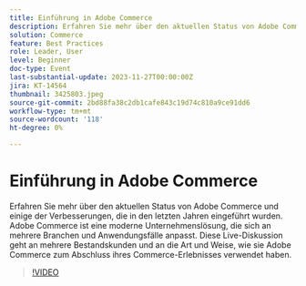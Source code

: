 ```yaml
---
title: Einführung in Adobe Commerce
description: Erfahren Sie mehr über den aktuellen Status von Adobe Commerce und einige der Verbesserungen, die in den letzten Jahren eingeführt wurden. Adobe Commerce ist eine moderne Unternehmenslösung, die sich an mehrere Branchen und Anwendungsfälle anpasst. Diese Live-Diskussion geht an mehrere Bestandskunden und an die Art und Weise, wie sie Adobe Commerce zum Abschluss ihres Commerce-Erlebnisses verwendet haben.
solution: Commerce
feature: Best Practices
role: Leader, User
level: Beginner
doc-type: Event
last-substantial-update: 2023-11-27T00:00:00Z
jira: KT-14564
thumbnail: 3425803.jpeg
source-git-commit: 2bd88fa38c2db1cafe843c19d74c810a9ce91dd6
workflow-type: tm+mt
source-wordcount: '118'
ht-degree: 0%

---
```



# Einführung in Adobe Commerce

Erfahren Sie mehr über den aktuellen Status von Adobe Commerce und einige der Verbesserungen, die in den letzten Jahren eingeführt wurden. Adobe Commerce ist eine moderne Unternehmenslösung, die sich an mehrere Branchen und Anwendungsfälle anpasst. Diese Live-Diskussion geht an mehrere Bestandskunden und an die Art und Weise, wie sie Adobe Commerce zum Abschluss ihres Commerce-Erlebnisses verwendet haben.

>[!VIDEO](https://video.tv.adobe.com/v/3425803/?learn=on)
